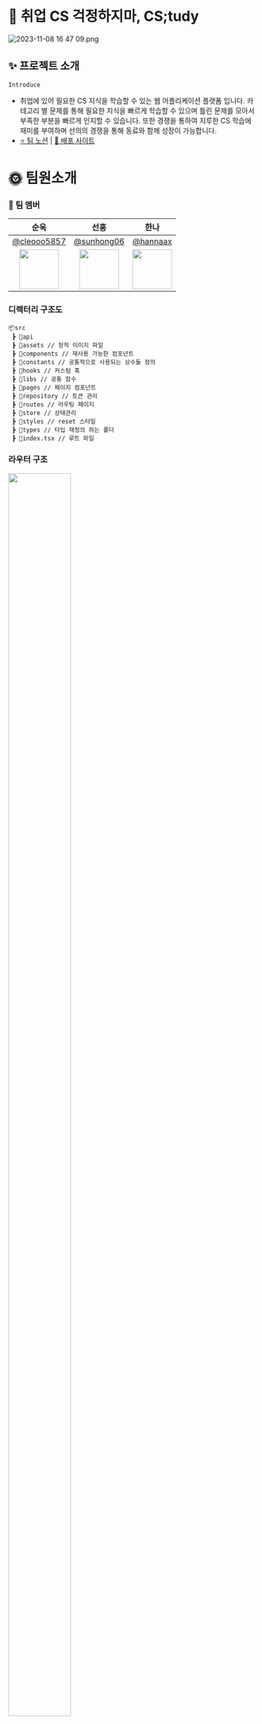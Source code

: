 # 📖 취업 CS 걱정하지마, CS;tudy

![2023-11-08 16 47 09.png](https://img1.daumcdn.net/thumb/R1280x0/?scode=mtistory2&fname=https%3A%2F%2Fblog.kakaocdn.net%2Fdn%2FzCfcL%2Fbtsz1KbmvRD%2FO1EG64wsfLA1kil8fKack0%2Fimg.png)
## ✨ 프로젝트 소개

`Introduce`

- 취업에 있어 필요한 CS 지식을 학습할 수 있는 웹 어플리케이션 플랫폼 입니다. 카테고리 별 문제를 통해 필요한 지식을 빠르게 학습할 수 있으며 틀린 문제를 모아서 부족한 부분을 빠르게 인지할 수 있습니다. 또한 경쟁을 통하여 지루한 CS 학습에 재미를 부여하며 선의의 경쟁을 통해 동료와 함께 성장이 가능합니다.
- [⭐️ 팀 노션](https://www.notion.so/71bd9661b2974953b83c8ba109b62611?pvs=21) | [📝 배포 사이트](http://cstudy-projects.s3-website.ap-northeast-2.amazonaws.com/)

# 🌞 팀원소개

### 👤 팀 멤버
|   순욱   |   선홍   |   한나   |
|:--------:|:--------:|:--------:|
|[@cleooo5857](https://github.com/cleooo5857)|[@sunhong06](https://github.com/sunhong06)|[@hannaax](https://github.com/hannaax)|
|<img src="https://avatars.githubusercontent.com/cleooo5857" width="80">|<img src="https://avatars.githubusercontent.com/sunhong06" width="80">|<img src="https://avatars.githubusercontent.com/hannaax" width="80">|

### 디렉터리 구조도

```
📦src
 ┣ 📂api
 ┣ 📂assets // 정적 이미지 파일
 ┣ 📂components // 재사용 가능한 컴포넌트
 ┣ 📂constants // 공통적으로 사용되는 상수들 정의
 ┣ 📂hooks // 커스텀 훅
 ┣ 📂libs // 공통 함수
 ┣ 📂pages // 페이지 컴포넌트
 ┣ 📂repository // 토큰 관리
 ┣ 📂routes // 라우팅 페이지
 ┣ 📂store // 상태관리
 ┣ 📂styles // reset 스타일
 ┣ 📂types // 타입 재정의 하는 폴더
 ┣ 📜index.tsx // 루트 파일
```


### 라우터 구조

<div >
  <img src="https://img1.daumcdn.net/thumb/R1280x0/?scode=mtistory2&fname=https%3A%2F%2Fblog.kakaocdn.net%2Fdn%2FcsQt6S%2Fbtsz41QXlaW%2F93p63GuSh0NNmFpDUC3jcK%2Fimg.png" width="50%" height="80%"/>
</div>



## 🐣 기술 스택

<h3 align="center">Environment</h3>

<p align="center">  
<img src="https://img.shields.io/badge/visual studio code-007ACC.svg?style=for-the-badge&logo=visualstudiocode&logoColor=white"/>
<img src="https://img.shields.io/badge/Git-F05032.svg?style=for-the-badge&logo=Git&logoColor=white"/>
<img src="https://img.shields.io/badge/GitHub-181717.svg?style=for-the-badge&logo=GitHub&logoColor=white"/>

</p>

<h3 align="center">Config</h3>

<p align="center">

<img src="https://img.shields.io/badge/npm-CB3837?style=for-the-badge&logo=npm&logoColor=white"/>

</p>

<h3 align="center">Development</h3>

<div style="display: flex; justify-contents: space-between; flex-wrap: wrap;">
  <div style="width: 50%;">
    <h4 align="center">Language</h4>
    <p align="center">
      <img src="https://img.shields.io/badge/typescript-3178C6?style=for-the-badge&logo=typescript&logoColor=white"/>
    </p>
  </div>

  <div style="width: 50%">
    <h4 align="center">UI / Style</h4>
    <p align="center">
      <img src="https://img.shields.io/badge/react-61DAFB?style=for-the-badge&logo=react&logoColor=white"/>
      <img src="https://img.shields.io/badge/styled components-DB7093?style=for-the-badge&logo=styledcomponents&logoColor=white"/>
    </p>
    </div>

<div style="width: 50%">
    <h4 align="center">Route</h4>
    <p align="center">
      <img src="https://img.shields.io/badge/react router-CA4245?style=for-the-badge&logo=reactrouter&logoColor=white"/>
    </p>
  </div>
  
  <div style="width: 50%">
  <h4 align="center">HTTP Async / Optimization</h4>
  <p align="center">
    <img src="https://img.shields.io/badge/axios-5A29E4?style=for-the-badge&logo=axios&logoColor=white"/>
    <img src="https://img.shields.io/badge/react query-FF4154?style=for-the-badge&logo=reactquery&logoColor=white"/>
  </p>
</div>
<div style="width: 50%">
  <h4 align="center">Form Optimization</h4>
  <p align="center">
  
  <img src="https://img.shields.io/badge/react hook form-EC5990?style=for-the-badge&logo=reacthookform&logoColor=white"/>
  
  </p>
</div>

<div style="width: 50%">
  <h4 align="center">WebPack Control</h4>
  <p align="center">
  
  <img src="https://img.shields.io/badge/Craco-8DD6F9?style=for-the-badge&logo=webpack&logoColor=white"/>
  </p>
</div>
</div>

<h3 align="center">Communication</h3>

<p align="center">
<img src="https://img.shields.io/badge/Notion-000000?style=for-the-badge&logo=Notion&logoColor=white"/>
<img src="https://img.shields.io/badge/Jira-3178C6?style=for-the-badge&logo=jira&logoColor=white"/>
</p>

<br>
<br>

# 🐌Git Commit Convention

<table>
  <tr>
    <td>
         feat
    </td>
     <td>
        새로운 기능과 관련된 것을 의미
    </td>
  </tr>
  <tr>
    <td>
         design
    </td>
     <td>
        UI/스타일 파일 추가/수정
    </td>
  </tr>
  <tr>
    <td>
         comment
    </td>
     <td>
        주석 추가/수정
    </td>
  </tr>
  <tr>
    <td>
         fix
    </td>
     <td>
        오류와 같은 것을 수정을 하였을 때 사용
    </td>
  </tr>
   <tr>
    <td>
         test
    </td>
     <td>
        테스트 추가, 테스트 리팩토링(프로덕션 코드 변경 X)
    </td>
  </tr>
  <tr>
    <td>
         docs
    </td>
     <td>
        문서와 관련하여 수정한 부분이 있을 때 사용
    </td>
  </tr>
  <tr>
    <td>
         style
    </td>
     <td>
        코드 포맷 변경, 세미 콜론 누락, 코드 수정이 없는 경우
    </td>
  </tr>
    <tr>
    <td>
         move
    </td>
     <td>
        파일, 코드의 이동
    </td>
  </tr>
    <tr>
    <td>
         refactor
    </td>
     <td>
       코드의 리팩토링을 의미
    </td>
    <tr>
    <td>
         chore
     <td>
       빌드 태스트 업데이트, 패키지 매니저를 설정하는 경우(프로덕션 코드 변경 X)
    </td>
  </tr>
    <tr>
    <td>
         build
     <td>
       빌드 관련 파일 수정, 외부라이브러리 추가
    </td>
  </tr>
  <tr>
    <td>
         BREAKING CHANGE
     <td>
       커다란 API 변경의 경우
    </td>
  </tr>
   <tr>
    <td>
         HOTFIX
     <td>
       급하게 치명적인 버그를 고쳐야하는 경우
    </td>
  </tr>
   <tr>
    <td>
         Rename
     <td>
       파일 혹은 폴더명을 수정하거나 옮기는 작업만인 경우
    </td>
  </tr>
  <tr>
    <td>
         Remove
     <td>
       파일을 삭제하는 작업만 수행한 경우
    </td>
  </tr>
</table>

<br>

<br>
